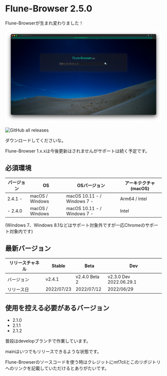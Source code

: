 # Flune-Browser 2.5.0

Flune-Browserが生まれ変わりました！

![](./other_data/screenshot-2.3.0-dev-2022.06.29.1.png)

![GitHub all releases](https://img.shields.io/github/downloads/mf-3d/flune-browser/total?style=for-the-badge)

ダウンロードしてくださいな。


Flune-Browser 1.x.xは今後更新はされませんがサポートは続く予定です。
## 必須環境
| バージョン |       OS       |         OSバージョン         |  アーキテクチャ(macOS)  |
|----------|-----------------|----------------------------|----------------------|
|2.4.1 -   | macOS / Windows |macOS 10.11 - / Windows 7 - | Arm64 / Intel        |
|- 2.4.0   | macOS / Windows |macOS 10.11 - / Windows 7 - | Intel                |

(Windows 7、Windows 8.1などはサポート対象外ですが一応Chromeのサポート対象内です)

## 最新バージョン
|リリースチャネル |  Stable  |     Beta    |          Dev          |
|--------------|----------|-------------|-----------------------|
|   バージョン   |  v2.4.1  |v2.4.0 Beta 2|v2.3.0 Dev 2022.06.29.1|
|   リリース日   |2022/07/23| 2022/07/12  |      2022/06/29       |

## 使用を控える必要があるバージョン
- 2.1.0
- 2.1.1
- 2.1.2

普段はdevelopブランチで作業しています。

mainはいつでもリリースできるような状態です。

Flune-Browserのソースコードを使う時はクレジットにmf7cliとこのリポジトリへのリンクを記載していただけるとありがたいです。

